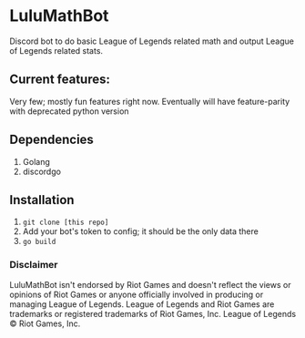 # LuluMathBot
Discord bot to do basic League of Legends related math and output League of Legends related stats. 

## Current features:
Very few; mostly fun features right now.
Eventually will have feature-parity with deprecated python version

## Dependencies
1. Golang
2. discordgo

## Installation
1. `git clone [this repo]`
2. Add your bot's token to config; it should be the only data there
3. `go build`

### Disclaimer
LuluMathBot isn't endorsed by Riot Games and doesn't reflect the views or opinions of Riot Games
or anyone officially involved in producing or managing League of Legends.
League of Legends and Riot Games are trademarks or registered trademarks of Riot Games, Inc. League of Legends © Riot Games, Inc.
